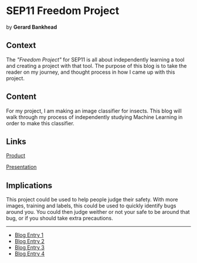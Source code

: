 # SEP11 Freedom Project
by **Gerard Bankhead**

## Context
The _"Freedom Project"_ for SEP11 is all about independently learning a tool and creating a project with that tool. The purpose of this blog is to take the reader on my journey, and thought process in how I came up with this project.

## Content
For my project, I am making an image classifier for insects. This blog will walk through my process of independently studying Machine Learning in order to make this classifier.

## Links

<a href="https://editor.p5js.org/gerardb2827/present/Jh79r6VQd">Product</a>

<a href="https://docs.google.com/presentation/d/15CqaWMAppr5-EA6YcHrlSQN0pZ6CTLqR3AgVmKtKnm4/edit?usp=sharing">Presentation</a>

## Implications
This project could be used to help people judge their safety. With more images, training and labels, this could be used to quickly identify bugs around you. You could then judge weither or not your safe to be around that bug, or if you should take extra precautions.   

---

* [Blog Entry 1](entries/entry01.md)
* [Blog Entry 2](entries/entry02.md)
* [Blog Entry 3](entries/entry03.md)
* [Blog Entry 4](entries/entry04.md)
<!--* [Blog Entry 5](entries/entry05.md)-->
<!--* [Blog Entry 6](entries/entry06.md)-->
<!--* [Blog Entry 7](entries/entry07.md)-->
<!--* [Blog Entry 8](entries/entry08.md)-->
<!--* [Blog Entry 9](entries/entry09.md)-->
<!--* [Blog Entry 10](entries/entry10.md)-->
